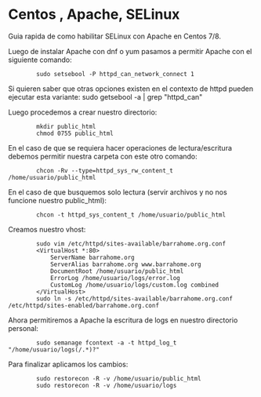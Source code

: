 # Centos , Apache, SELinux

Guia rapida de como habilitar SELinux con Apache en Centos 7/8.

Luego de instalar Apache con dnf o yum pasamos a permitir Apache con el siguiente comando:

			sudo setsebool -P httpd_can_network_connect 1

Si quieren saber que otras opciones existen en el contexto de httpd pueden ejecutar esta variante:
			sudo getsebool -a | grep "httpd_can"

Luego procedemos a crear nuestro directorio:

			mkdir public_html
			chmod 0755 public_html

En el caso de que se requiera hacer operaciones de lectura/escritura debemos permitir nuestra carpeta con este otro comando:

			chcon -Rv --type=httpd_sys_rw_content_t /home/usuario/public_html

En el caso de que busquemos solo lectura (servir archivos y no nos funcione nuestro public_html):

			chcon -t httpd_sys_content_t /home/usuario/public_html

Creamos nuestro vhost:

			sudo vim /etc/httpd/sites-available/barrahome.org.conf
			<VirtualHost *:80>
			    ServerName barrahome.org
			    ServerAlias barrahome.org www.barrahome.org
			    DocumentRoot /home/usuario/public_html
			    ErrorLog /home/usuario/logs/error.log
			    CustomLog /home/usuario/logs/custom.log combined
			</VirtualHost>
			sudo ln -s /etc/httpd/sites-available/barrahome.org.conf /etc/httpd/sites-enabled/barrahome.org.conf

Ahora permitiremos a Apache la escritura de logs en nuestro directorio personal:

			sudo semanage fcontext -a -t httpd_log_t "/home/usuario/logs(/.*)?"

Para finalizar aplicamos los cambios:

			sudo restorecon -R -v /home/usuario/public_html
			sudo restorecon -R -v /home/usuario/logs
